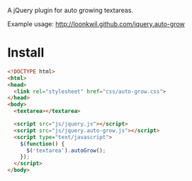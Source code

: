 A jQuery plugin for auto growing textareas.

Example usage: http://loonkwil.github.com/jquery.auto-grow

# Install

```html
<!DOCTYPE html>
<html>
<head>
  <link rel="stylesheet" href="css/auto-grow.css">
</head>
<body>
  <textarea></textarea>

  <script src="js/jquery.js"></script>
  <script src="js/jquery.auto-grow.js"></script>
  <script type="text/javascript">
    $(function() {
      $('textarea').autoGrow();
    });
  </script>
</body>
```
